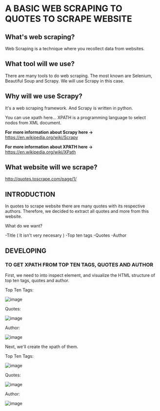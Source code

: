 <h1> A BASIC WEB SCRAPING TO QUOTES TO SCRAPE WEBSITE </h1>

<h2> What's web scraping? </h2>

Web Scraping is a technique where you recollect data from websites.

<h2> What tool will we use? </h2>

There are many tools to do web scraping. The most known are Selenium, Beautiful Soup and Scrapy.
We will use Scrapy in this case.

<h2> Why will we use Scrapy? </h2>

It's a web scraping framework. And Scrapy is written in python. 

You can use xpath here... XPATH is a programming language to select nodos from XML document. 

<strong>For more information about Scrapy here -> </strong> https://en.wikipedia.org/wiki/Scrapy

<strong> For more information about XPATH here -> </strong> https://en.wikipedia.org/wiki/XPath

<h2> What website will we scrape? </h2>

http://quotes.toscrape.com/page/1/

<h2> INTRODUCTION </h2>

In quotes to scrape website there are many quotes with its respective authors. Therefore, we decided to extract all quotes and more from this website.

What do we want?

-Title ( It isn't very necesary )
-Top ten tags
-Quotes
-Author

<h2> DEVELOPING </h3>

<h3> TO GET XPATH FROM TOP TEN TAGS, QUOTES AND AUTHOR </h3>

First, we need to into inspect element, and visualize the HTML structure of top ten tags, quotes and author.

Top Ten Tags:

![image](https://user-images.githubusercontent.com/85772184/154829011-7e799f83-287e-4473-8cd7-5c87d800ac6a.png)


Quotes:

![image](https://user-images.githubusercontent.com/85772184/153972189-66975178-7540-4793-993c-a8bdfad32a5c.png)

Author:

![image](https://user-images.githubusercontent.com/85772184/154829027-cb9a8398-bb03-4ef1-b064-cb7c62ab0dcd.png)


Next, we'll create the xpath of them.

Top Ten Tags:

![image](https://user-images.githubusercontent.com/85772184/154829057-91a51985-24e3-4e13-9c13-09bc5be02658.png)


Quotes:

![image](https://user-images.githubusercontent.com/85772184/153972796-9da7bcdd-b437-4cd6-b0e4-c4b798ee245b.png)

Author:

![image](https://user-images.githubusercontent.com/85772184/154829047-9c1f5d1c-f11d-43d6-b599-f519b0bd1b55.png)



